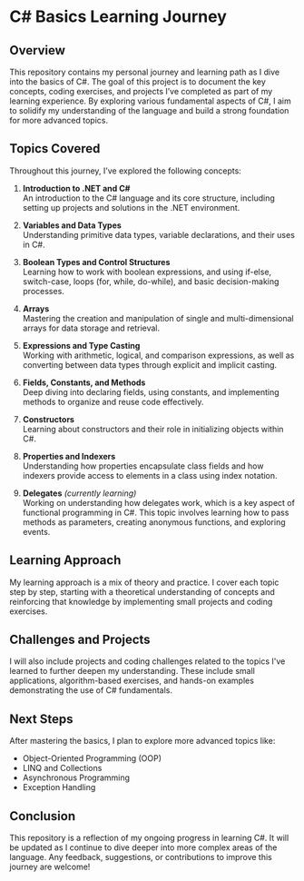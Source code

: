# C# Basics Learning Journey

## Overview

This repository contains my personal journey and learning path as I dive into the basics of C#. The goal of this project is to document the key concepts, coding exercises, and projects I’ve completed as part of my learning experience. By exploring various fundamental aspects of C#, I aim to solidify my understanding of the language and build a strong foundation for more advanced topics.

## Topics Covered

Throughout this journey, I’ve explored the following concepts:

1. **Introduction to .NET and C#**  
   An introduction to the C# language and its core structure, including setting up projects and solutions in the .NET environment.

2. **Variables and Data Types**  
   Understanding primitive data types, variable declarations, and their uses in C#.

3. **Boolean Types and Control Structures**  
   Learning how to work with boolean expressions, and using if-else, switch-case, loops (for, while, do-while), and basic decision-making processes.

4. **Arrays**  
   Mastering the creation and manipulation of single and multi-dimensional arrays for data storage and retrieval.

5. **Expressions and Type Casting**  
   Working with arithmetic, logical, and comparison expressions, as well as converting between data types through explicit and implicit casting.

6. **Fields, Constants, and Methods**  
   Deep diving into declaring fields, using constants, and implementing methods to organize and reuse code effectively.

7. **Constructors**  
   Learning about constructors and their role in initializing objects within C#.

8. **Properties and Indexers**  
   Understanding how properties encapsulate class fields and how indexers provide access to elements in a class using index notation.

9. **Delegates** *(currently learning)*  
   Working on understanding how delegates work, which is a key aspect of functional programming in C#. This topic involves learning how to pass methods as parameters, creating anonymous functions, and exploring events.

## Learning Approach

My learning approach is a mix of theory and practice. I cover each topic step by step, starting with a theoretical understanding of concepts and reinforcing that knowledge by implementing small projects and coding exercises.

## Challenges and Projects

I will also include projects and coding challenges related to the topics I've learned to further deepen my understanding. These include small applications, algorithm-based exercises, and hands-on examples demonstrating the use of C# fundamentals.

## Next Steps

After mastering the basics, I plan to explore more advanced topics like:
- Object-Oriented Programming (OOP)
- LINQ and Collections
- Asynchronous Programming
- Exception Handling

## Conclusion

This repository is a reflection of my ongoing progress in learning C#. It will be updated as I continue to dive deeper into more complex areas of the language. Any feedback, suggestions, or contributions to improve this journey are welcome!
